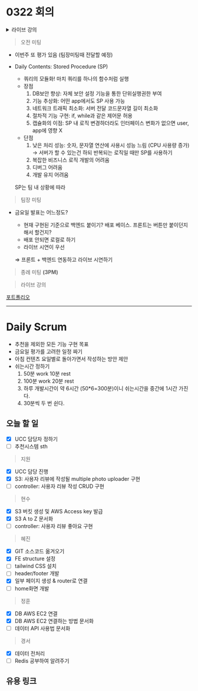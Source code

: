 # 0322 회의

<details>
<summary>라이브 강의</summary>
<p>
    SUB3 명세서 소개 (SUB3에 간단하게 정리해놓음)
</p>
</details>

> 오전 미팅

- 이번주 또 평가 있음 (팀장미팅때 전달할 예정)
- Daily Contents: Stored Procedure (SP)
    - 쿼리의 모듈화! 마치 쿼리를 하나의 함수처럼 실행
    - 장점
        1. DB보안 향상: 자체 보안 설정 기능을 통한 단위실행권한 부여
        2. 기능 추상화: 어떤 app에서도 SP 사용 가능
        3. 네트워크 트래픽 최소화: 서버 전달 코드문자열 길이 최소화
        4. 절차적 기능 구현: if, while과 같은 제어문 허용
        5. 캡슐화의 이점: SP 내 로직 변경하더라도 인터페이스 변화가 없으면 user, app에 영향 X
    - 단점
        1. 낮은 처리 성능: 숫자, 문자열 연산에 사용시 성능 느림 (CPU 사용량 증가) → 서버가 할 수 있는건 하되 반복되는 로직일 때만 SP를 사용하기
        2. 복잡한 비즈니스 로직 개발의 어려움
        3. 디버그 어려움
        4. 개발 유지 어려움

    SP는 팀 내 상황에 따라 

> 팀장 미팅

- 금요일 발표는 어느정도?
    - 현재 구현된 기준으로 백엔드 붙이기? 배포 베이스. 프론트는 버튼만 붙이던지 해서 할건지?
    - 배포 안되면 로컬로 하기
    - 라이브 시연이 우선

    ⇒ 프론트 + 백엔드 연동하고 라이브 시연하기

> 종례 미팅 **(3PM)**

> 라이브 강의

[포트폴리오](./특강_포트폴리오.md) 

---

# Daily Scrum

- 추천을 제외한 모든 기능 구현 목표
- 금요일 평가를 고려한 일정 짜기
- 아침 컨텐츠 요일별로 돌아가면서 작성하는 방안 제안
- 쉬는시간 정하기
    1. 50분 work 10분 rest
    2. 100분 work 20분 rest
    3. 하루 개발시간이 약 6시간 (50*6=300분)이니 쉬는시간을 중간에 1시간 가진다. 
    4. 30분씩 두 번 쉰다.

## 오늘 할 일

- [x]  UCC 담당자 정하기
- [ ]  추천시스템 sth

> 지원

- [x]  UCC 담당 진행
- [x]  S3: 사용자 리뷰에 작성될 multiple photo uploader 구현
- [ ]  controller: 사용자 리뷰 작성 CRUD 구현

> 현수

- [x]  S3 버킷 생성 및 AWS Access key 발급
- [x]  S3 A to Z 문서화
- [ ]  controller: 사용자 리뷰 좋아요 구현

> 혜진

- [x]  GIT 소스코드 옮겨오기
- [x]  FE structure 설정
- [ ]  tailwind CSS 설치
- [ ]  header/footer 개발
- [x]  일부 페이지 생성 & router로 연결
- [ ]  home화면 개발

> 정훈

- [x]  DB AWS EC2 연결
- [x]  DB AWS EC2 연결하는 방법 문서화
- [ ]  데이터 API 사용법 문서화

> 경서

- [x]  데이터 전처리
- [ ]  Redis 공부하여 알려주기

## 유용 링크